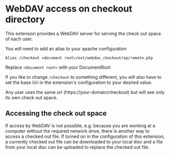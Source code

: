 WebDAV access on checkout directory
====================================

This extension provides a WebDAV server for serving the check out
space of each user.

You will need to add an alias to your apache configuration

    Alias /checkout <document root>/ext/webdav_checkout/op/remote.php

Replace `<document root>` with your DocumentRoot

If you like to change `/checkout` to something different, you will also
have to set the base Uri in the extension's configuration to your
desired value.

Any user uses the same url (https://your-domain/checkout) but will
see only its own check out space.

Accessing the check out space
------------------------------

If access by WebDAV is not possible, e.g. because you are working at
a computer without the required network drive, there is another way
to access a checked out file. If turned on in the configuration of
this extension, a currently checked out file can be downloaded to
your local disc and a file from your local disc can be uploaded
to replace the checked out file. 
